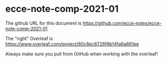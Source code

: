 # ecce-note-comp-2021-01

The github URL for this document is https://github.com/ecce-notes/ecce-note-comp-2021-01

The "right" Overleaf is https://www.overleaf.com/project/60c8ec8726f8b14fa6a861ee

Always make sure you pull from GitHub when working with the overleaf!

